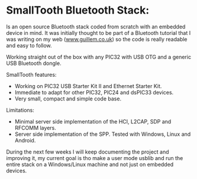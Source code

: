 # SmallTooth Bluetooth Stack: #

Is an open source Bluetooth stack coded from scratch with an embedded device in mind. It was initially thought to be part of a Bluetooth tutorial that I was writing on my web (www.guillem.co.uk) so the code is really readable and easy to follow.

Working straight out of the box with any PIC32 with USB OTG and a generic USB Bluetooth dongle.

SmallTooth features:
  * Working on PIC32 USB Starter Kit II and Ethernet Starter Kit.
  * Immediate to adapt for other PIC32, PIC24 and dsPIC33 devices.
  * Very small, compact and simple code base.

Limitations:
  * Minimal server side implementation of the HCI, L2CAP, SDP and RFCOMM layers.
  * Server side implementation of the SPP. Tested with Windows, Linux and Android.

During the next few weeks I will keep documenting the project and improving it, my current goal is tho make a user mode usblib and run the entire stack on a Windows/Linux machine and not just on embedded devices.



